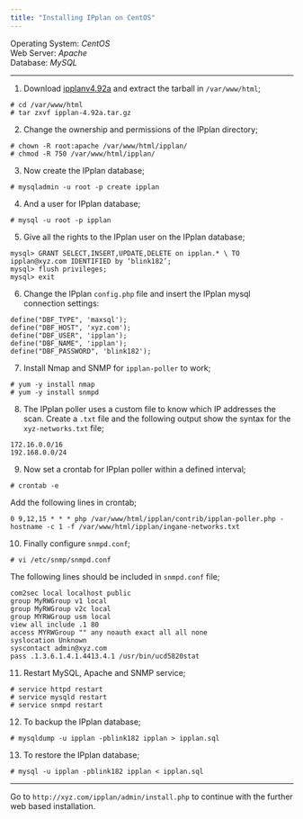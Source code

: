 ```yaml
---
title: "Installing IPplan on CentOS"
---
```

Operating System: _CentOS_  
Web Server: _Apache_  
Database: _MySQL_  

___

1. Download [ipplanv4.92a](http://iptrack.sourceforge.net/) and extract the tarball in `/var/www/html`;
```
# cd /var/www/html
# tar zxvf ipplan-4.92a.tar.gz
```

2. Change the ownership and permissions of the IPplan directory;
```
# chown -R root:apache /var/www/html/ipplan/
# chmod -R 750 /var/www/html/ipplan/
```

3. Now create the IPplan database;
```
# mysqladmin -u root -p create ipplan
```

4. And a user for IPplan database;
```
# mysql -u root -p ipplan
```

5. Give all the rights to the IPplan user on the IPplan database;
```
mysql> GRANT SELECT,INSERT,UPDATE,DELETE on ipplan.* \ TO ipplan@xyz.com IDENTIFIED by ‘blink182’;
mysql> flush privileges;
mysql> exit
```

6. Change the IPplan `config.php` file and insert the IPplan mysql connection settings:
```
define("DBF_TYPE", 'maxsql');
define("DBF_HOST", 'xyz.com');
define("DBF_USER", 'ipplan');
define("DBF_NAME", 'ipplan');
define("DBF_PASSWORD", 'blink182');
```

7. Install Nmap and SNMP for `ipplan-poller` to work;
```
# yum -y install nmap
# yum -y install snmpd
```

8. The IPplan poller uses a custom file to know which IP addresses the scan. Create a `.txt` file and the following output show the syntax for the `xyz-networks.txt` file;
```
172.16.0.0/16
192.168.0.0/24
```

9. Now set a crontab for IPplan poller within a defined interval;
```
# crontab -e
```
Add the following lines in crontab;
```
0 9,12,15 * * * php /var/www/html/ipplan/contrib/ipplan-poller.php - hostname -c 1 -f /var/www/html/ipplan/ingane-networks.txt
```

10. Finally configure `snmpd.conf`;
```
# vi /etc/snmp/snmpd.conf
```
The following lines should be included in `snmpd.conf` file;
```
com2sec local localhost public
group MyRWGroup v1 local
group MyRWGroup v2c local
group MYRWGroup usm local
view all include .1 80
access MYRWGroup "" any noauth exact all all none
syslocation Unknown
syscontact admin@xyz.com
pass .1.3.6.1.4.1.4413.4.1 /usr/bin/ucd5820stat
```

11. Restart MySQL, Apache and SNMP service;
```
# service httpd restart
# service mysqld restart
# service snmpd restart
```

12. To backup the IPplan database;
```
# mysqldump -u ipplan -pblink182 ipplan > ipplan.sql
```

13. To restore the IPplan database;
```
# mysql -u ipplan -pblink182 ipplan < ipplan.sql
```

___

Go to `http://xyz.com/ipplan/admin/install.php` to continue with the further web based installation.
